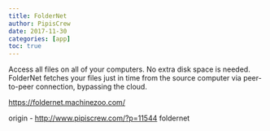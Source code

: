 ```yaml
---
title: FolderNet
author: PipisCrew
date: 2017-11-30
categories: [app]
toc: true
---
```


Access all files on all of your computers. No extra disk space is needed. FolderNet fetches your files just in time from the source computer via peer-to-peer connection, bypassing the cloud.

https://foldernet.machinezoo.com/

origin - http://www.pipiscrew.com/?p=11544 foldernet